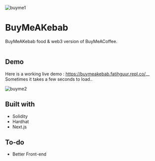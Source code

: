 ![buyme1](https://user-images.githubusercontent.com/32412899/213929352-aa904cff-b94b-45c0-a7e2-d5c96f397256.png)

# BuyMeAKebab
<table>
<tr>

  BuyMeAKebab food & web3 version of BuyMeACoffee.

</tr>
</table>


## Demo
Here is a working live demo :  https://buymeakebab.fatihguur.repl.co/__
Sometimes it takes a few seconds to load..

![buyme2](https://user-images.githubusercontent.com/32412899/213929375-f23fa9fe-d10f-4c0a-b3fa-b0764c71b2c3.png)




## Built with 

- Solidity
- Hardhat
- Next.js


## To-do
- Better Front-end






